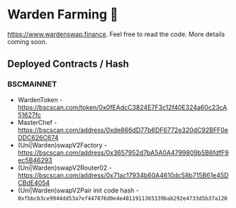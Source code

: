 # Warden Farming 🥞

https://www.wardenswap.finance. Feel free to read the code. More details coming soon.

## Deployed Contracts / Hash

### BSCMAINNET

- WardenToken - https://bscscan.com/token/0x0fEAdcC3824E7F3c12f40E324a60c23cA51627fc
- MasterChef - https://bscscan.com/address/0xde866dD77b6DF6772e320dC92BFF0eDDC626C674
- (Uni|Warden)swapV2Factory - https://bscscan.com/address/0x3657952d7bA5A0A4799809b5B6fdfF9ec5B46293
- (Uni|Warden)swapV2Router02 - https://bscscan.com/address/0x71ac17934b60A4610dc58b715B61e45DCBdE4054
- (Uni|Warden)swapV2Pair init code hash - `0xfbbcb3ce9944dd53a7ef447076d0e4e4811911365339bab292e4733d5b37a120`

